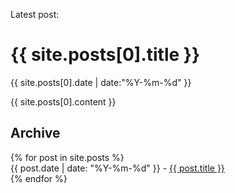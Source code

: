 Latest post:

<h1>{{ site.posts[0].title }}</h1>
<div id="post_time">{{ site.posts[0].date | date:"%Y-%m-%d" }}</div>

{{ site.posts[0].content }}

## Archive

<ul style="list-style: none; padding-left: 0">
  {% for post in site.posts %}
    <li>      
      {{ post.date | date: "%Y-%m-%d" }} - <a href="{{ post.url }}">{{ post.title }}</a>
    </li>
  {% endfor %}
</ul>
